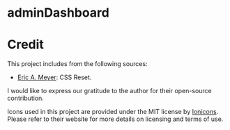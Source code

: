 # adminDashboard

# Credit

This project includes from the following sources:

- [Eric A. Meyer](https://meyerweb.com/eric/tools/css/reset/): CSS Reset. 

I would like to express our gratitude to the author for their open-source contribution.

Icons used in this project are provided under the MIT license by [Ionicons](https://ionic.io/ionicons). Please refer to their website for more details on licensing and terms of use.

